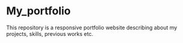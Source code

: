 # My_portfolio
This repository is a responsive portfolio website describing about my projects, skills, previous works etc.
